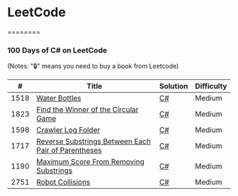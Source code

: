 ﻿# LeetCode
========

### 100 Days of C# on LeetCode

(Notes: "🔒" means you need to buy a book from Leetcode)


| # | Title | Solution | Difficulty |
|---| ----- | -------- | ---------- |
|1518|[Water Bottles](https://leetcode.com/problems/water-bottles) | [C#](./blob/main/Days/One/DayOne.cs)|Medium|
|1823|[Find the Winner of the Circular Game](https://leetcode.com/problems/find-the-winner-of-the-circular-game/description) | [C#](./blob/main/Days/Two/DayTwo.cs)|Medium|
|1598|[Crawler Log Folder](https://leetcode.com/problems/crawler-log-folder/description) | [C#](./blob/main/Days/Three/DayTrhee.cs)|Medium|
|1717|[Reverse Substrings Between Each Pair of Parentheses](https://leetcode.com/problems/reverse-substrings-between-each-pair-of-parentheses/description) | [C#](./blob/main/Days/Four/DayFour.cs)|Medium|
|1190|[Maximum Score From Removing Substrings](https://leetcode.com/problems/maximum-score-from-removing-substrings/description) | [C#](./blob/main/Days/Five/DayFive.cs)|Medium|
|2751|[Robot Collisions](https://leetcode.com/problems/robot-collisions/description) | [C#](./blob/main/Days/Six/DaySix.cs)|Medium|